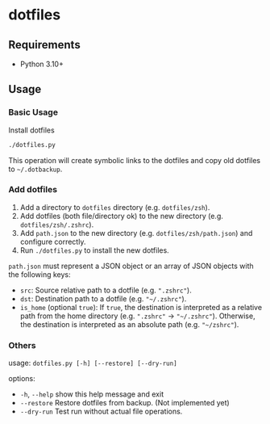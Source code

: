 # dotfiles
## Requirements
- Python 3.10+

## Usage
### Basic Usage
Install dotfiles
```bash
./dotfiles.py
```
This operation will create symbolic links to the dotfiles and copy old dotfiles to `~/.dotbackup`.

### Add dotfiles
1. Add a directory to `dotfiles` directory (e.g. `dotfiles/zsh`).
2. Add dotfiles (both file/directory ok) to the new directory (e.g. `dotfiles/zsh/.zshrc`).
3. Add `path.json` to the new directory (e.g. `dotfiles/zsh/path.json`) and configure correctly.
4. Run `./dotfiles.py` to install the new dotfiles.

`path.json` must represent a JSON object or an array of JSON objects with the following keys:
- `src`: Source relative path to a dotfile (e.g. `".zshrc"`). 
- `dst`: Destination path to a dotfile (e.g. `"~/.zshrc"`).
- `is_home` (optional `true`): If `true`, the destination is interpreted as a relative path from the home directory (e.g. `".zshrc"` -> `"~/.zshrc"`). Otherwise, the destination is interpreted as an absolute path (e.g. `"~/zshrc"`).

### Others

usage: `dotfiles.py [-h] [--restore] [--dry-run]`

options:  
- `-h`, `--help`  show this help message and exit  
- `--restore`   Restore dotfiles from backup. (Not implemented yet)
- `--dry-run`   Test run without actual file operations.  

